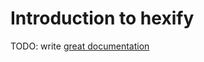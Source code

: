 # Introduction to hexify

TODO: write [great documentation](http://jacobian.org/writing/great-documentation/what-to-write/)
